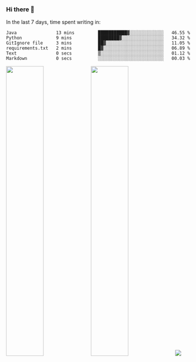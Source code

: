### Hi there 👋

In the last 7 days, time spent writing in:

<!--START_SECTION:waka-->

```text
Java               13 mins         ███████████▓░░░░░░░░░░░░░   46.55 %
Python             9 mins          ████████▓░░░░░░░░░░░░░░░░   34.32 %
GitIgnore file     3 mins          ██▓░░░░░░░░░░░░░░░░░░░░░░   11.05 %
requirements.txt   2 mins          █▓░░░░░░░░░░░░░░░░░░░░░░░   06.89 %
Text               0 secs          ▒░░░░░░░░░░░░░░░░░░░░░░░░   01.12 %
Markdown           0 secs          ░░░░░░░░░░░░░░░░░░░░░░░░░   00.03 %
```

<!--END_SECTION:waka-->

<img src="https://wakatime.com/share/@jimtje/5d0c92de-08f8-4a72-8f2f-6a9693d1e318.svg" width=45% height=45%> <img src="https://wakatime.com/share/@jimtje/501498ae-bda5-4da7-a89d-b40bcdd5556d.svg" width=45% height=45%>
![](https://hit.yhype.me/github/profile?user_id=43537315)

